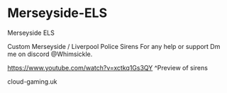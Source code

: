 # Merseyside-ELS
Merseyside ELS

Custom Merseyside / Liverpool Police Sirens
For any help or support Dm me on discord @Whimsickle.

https://www.youtube.com/watch?v=xctkq1Gs3QY
^Preview of sirens

cloud-gaming.uk

